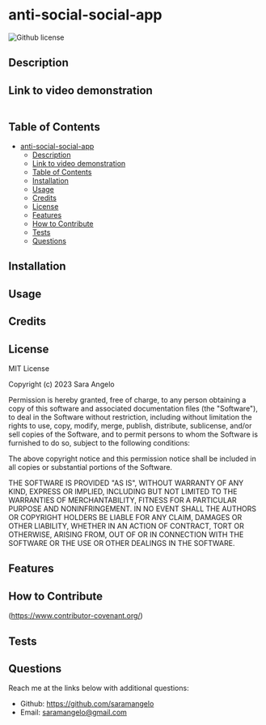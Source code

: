 # anti-social-social-app 
![Github license](https://img.shields.io/static/v1?label=License&message=MIT&color=brightgreen)

## Description 


## Link to video demonstration
![]()
  
## Table of Contents
    
- [anti-social-social-app](#anti-social-social-app)
  - [Description](#description)
  - [Link to video demonstration](#link-to-video-demonstration)
  - [Table of Contents](#table-of-contents)
  - [Installation](#installation)
  - [Usage](#usage)
  - [Credits](#credits)
  - [License](#license)
  - [Features](#features)
  - [How to Contribute](#how-to-contribute)
  - [Tests](#tests)
  - [Questions](#questions)
  
## Installation

  
  
## Usage

   
  
## Credits

  
  
## License
MIT License

Copyright (c) 2023 Sara Angelo

Permission is hereby granted, free of charge, to any person obtaining a copy
of this software and associated documentation files (the "Software"), to deal
in the Software without restriction, including without limitation the rights
to use, copy, modify, merge, publish, distribute, sublicense, and/or sell
copies of the Software, and to permit persons to whom the Software is
furnished to do so, subject to the following conditions:

The above copyright notice and this permission notice shall be included in all
copies or substantial portions of the Software.

THE SOFTWARE IS PROVIDED "AS IS", WITHOUT WARRANTY OF ANY KIND, EXPRESS OR
IMPLIED, INCLUDING BUT NOT LIMITED TO THE WARRANTIES OF MERCHANTABILITY,
FITNESS FOR A PARTICULAR PURPOSE AND NONINFRINGEMENT. IN NO EVENT SHALL THE
AUTHORS OR COPYRIGHT HOLDERS BE LIABLE FOR ANY CLAIM, DAMAGES OR OTHER
LIABILITY, WHETHER IN AN ACTION OF CONTRACT, TORT OR OTHERWISE, ARISING FROM,
OUT OF OR IN CONNECTION WITH THE SOFTWARE OR THE USE OR OTHER DEALINGS IN THE
SOFTWARE.



## Features



## How to Contribute
  
(https://www.contributor-covenant.org/)
  

## Tests



## Questions
Reach me at the links below with additional questions:
- Github: https://github.com/saramangelo
- Email: saramangelo@gmail.com
